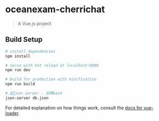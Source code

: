 # oceanexam-cherrichat

> A Vue.js project

## Build Setup

``` bash
# install dependencies
npm install

# serve with hot reload at localhost:8080
npm run dev

# build for production with minification
npm run build
```

``` bash
# 起json server - 另開bash
json-server db.json
```

For detailed explanation on how things work, consult the [docs for vue-loader](http://vuejs.github.io/vue-loader).
